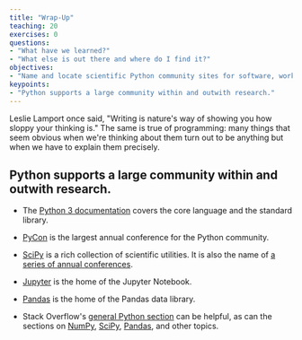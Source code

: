 ```yaml
---
title: "Wrap-Up"
teaching: 20
exercises: 0
questions:
- "What have we learned?"
- "What else is out there and where do I find it?"
objectives:
- "Name and locate scientific Python community sites for software, workshops, and help."
keypoints:
- "Python supports a large community within and outwith research."
---
```


Leslie Lamport once said, "Writing is nature's way of showing you how sloppy your thinking is."
The same is true of programming:
many things that seem obvious when we're thinking about them
turn out to be anything but when we have to explain them precisely.

## Python supports a large community within and outwith research.

*   The [Python 3 documentation](https://docs.python.org/3/) covers the core language
    and the standard library.

*   [PyCon](pycon.org/) is the largest annual conference for the Python community.

*   [SciPy](scipy.org) is a rich collection of scientific utilities.
    It is also the name of [a series of annual conferences](https://conference.scipy.org/).

*   [Jupyter](jupyter.org) is the home of the Jupyter Notebook.

*   [Pandas](pandas.pydata.org) is the home of the Pandas data library.

*   Stack Overflow's [general Python section](http://stackoverflow.com/questions/tagged/python)
    can be helpful,
    as can the sections on [NumPy](http://stackoverflow.com/questions/tagged/numpy),
    [SciPy](http://stackoverflow.com/questions/tagged/scipy),
    [Pandas](http://stackoverflow.com/questions/tagged/pandas),
    and other topics.
